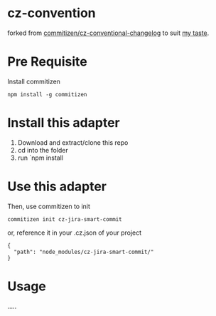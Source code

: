 # cz-convention 
forked from [commitizen/cz-conventional-changelog](https://github.com/commitizen/cz-conventional-changelog) to suit [my taste](https://github.com/ShafiqIslam/dotfiles/blob/master/.gitmessage).

# Pre Requisite
Install commitizen
```
npm install -g commitizen
```

# Install this adapter

1. Download and extract/clone this repo
2. cd into the folder
3. run `npm install

# Use this adapter

Then, use commitizen to init
```
commitizen init cz-jira-smart-commit
```
or, reference it in your .cz.json of your project
```
{
  "path": "node_modules/cz-jira-smart-commit/"
}
```

# Usage

.....
